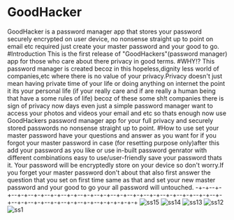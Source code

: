 # GoodHacker
GoodHacker is a password manager app that stores your password securely encrypted on user device, no nonsense straight up to point on email etc required just create your master password and your good to go.
#Introduction
This is the first release of "GoodHackers"(password manager) app for those who care about there privacy in good terms.
#WHY!?
This password manager is created becoz in this hopeless,dignity less world of companies,etc where there is no value of your privacy.Privacy doesn't just mean having private time of your life or doing anything on internet the point it its your personal life (if your really care and if are really a human being that have a some rules of life) becoz of these some sh!t companies there is sign of privacy now days even just a simple password manager want to access your photos and videos your email and etc so thats enough now use GoodHackers password manager app for your full privacy and securely stored passwords no nonsense straight up to point.
#How to use
set your master password have your questions and answer as you want for if you forgot your master password in case (for resetting purpose only)after this add your password as you like or use in-built password genrator with different combinations easy to use/user-friendly save your password thats it. Your password will be encryptedly store on your device so don't worry.If you forget your master password don't about that also first answer the question that you set on first time same as that and set your new master password and your good to go your all password will untouched.
-+-+--+-+--+-+--+-+--+-+--+-+--+-+--+-+--+-+--+-+--+-+--+-+--+-+--+-+--+-+--+-+--+-+--+-+--+-+--+-+--+-+-+-+-+-+
![ss15](https://github.com/user-attachments/assets/04d318d8-50c2-4da3-900e-8289607bdbd9)
![ss14](https://github.com/user-attachments/assets/d0ec3422-95e9-46a0-95fd-7ddd263cec15)
![ss13](https://github.com/user-attachments/assets/3cf4f494-d207-4201-a567-c01551cdedee)
![ss12](https://github.com/user-attachments/assets/2bca538a-6b7b-4f08-907a-3801eac23125)
![ss1](https://github.com/user-attachments/assets/c38aa388-967b-4f41-98db-d81604630959)
